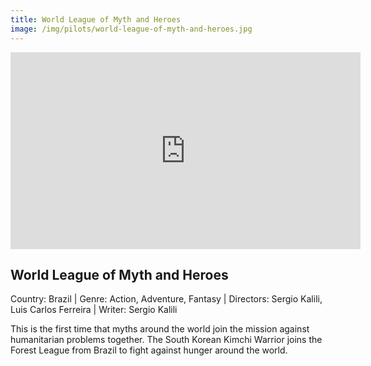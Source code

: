 ```yaml
---
title: World League of Myth and Heroes
image: /img/pilots/world-league-of-myth-and-heroes.jpg
---
```


<iframe width="560" height="315" src="https://www.youtube-nocookie.com/embed/t5MiLRLoGKM" frameborder="0" allow="accelerometer; autoplay; encrypted-media; gyroscope; picture-in-picture" allowfullscreen></iframe>

## World League of Myth and Heroes
Country: Brazil | Genre: Action, Adventure, Fantasy | Directors: Sergio Kalili, Luis Carlos Ferreira | Writer: Sergio Kalili

This is the first time that myths around the world join the mission against humanitarian problems together. The South Korean Kimchi Warrior joins the Forest League from Brazil to fight against hunger around the world.
